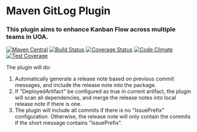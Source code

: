 Maven GitLog Plugin
===================
### This plugin aims to enhance Kanban Flow across multiple teams in UOA.

[![Maven Central](https://maven-badges.herokuapp.com/maven-central/nz.ac.auckland.groupapps.maven/maven-gitlog-plugin/badge.svg)](https://maven-badges.herokuapp.com/maven-central/nz.ac.auckland.groupapps.maven/maven-gitlog-plugin) 
[![Build Status](https://travis-ci.org/uoa-group-applications/maven-gitlog-plugin.svg?branch=master)](https://travis-ci.org/uoa-group-applications/maven-gitlog-plugin)
[![Coverage Status](https://coveralls.io/repos/uoa-group-applications/maven-gitlog-plugin.svg?branch=master)](https://coveralls.io/r/uoa-group-applications/maven-gitlog-plugin?branch=master)
[![Code Climate](https://codeclimate.com/github/uoa-group-applications/maven-gitlog-plugin/badges/gpa.svg)](https://codeclimate.com/github/uoa-group-applications/maven-gitlog-plugin)
[![Test Coverage](https://codeclimate.com/github/uoa-group-applications/maven-gitlog-plugin/badges/coverage.svg)](https://codeclimate.com/github/uoa-group-applications/maven-gitlog-plugin)



The plugin will do:
<ol>
<li>Automatically generate a release note based on previous commit messages, and include the release note into the package.</li>
<li>If "DeployedArtifact" be configured as true in current artifact, the plugin will scan all dependencies, and merge the release notes into local release note if there is one.</li>
<li>The plugin will include all commits if there is no "IssuePrefix" configuration. Otherwise, the release note will only contain the commits if the short message contains "IssuePrefix".</li>
</ol>
